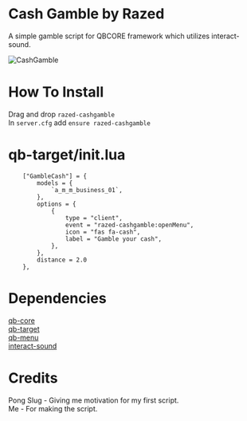 # Cash Gamble by Razed
A simple gamble script for QBCORE framework which utilizes interact-sound.

![CashGamble](https://user-images.githubusercontent.com/91488137/195990605-72f0ad8a-860e-41b4-9960-4595cff0926e.png)

# How To Install
Drag and drop `razed-cashgamble`\
In `server.cfg` add `ensure razed-cashgamble`

# qb-target/init.lua
```
	["GambleCash"] = {
        models = {
            `a_m_m_business_01`,
        },
        options = {
            {
                type = "client",
                event = "razed-cashgamble:openMenu",
                icon = "fas fa-cash",
                label = "Gamble your cash",
            },
        },
        distance = 2.0
    },

```

# Dependencies
[qb-core](https://github.com/qbcore-framework/qb-core)\
[qb-target](https://github.com/qbcore-framework/qb-target)\
[qb-menu](https://github.com/qbcore-framework/qb-menu)\
[interact-sound](https://github.com/qbcore-framework/interact-sound)

# Credits
Pong Slug - Giving me motivation for my first script.\
Me - For making the script.

